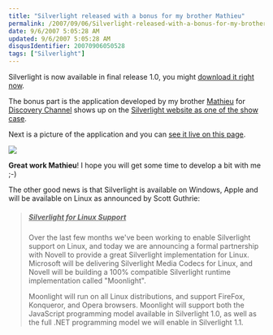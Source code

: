 ```yaml
---
title: "Silverlight released with a bonus for my brother Mathieu"
permalink: /2007/09/06/Silverlight-released-with-a-bonus-for-my-brother-Mathieu/
date: 9/6/2007 5:05:28 AM
updated: 9/6/2007 5:05:28 AM
disqusIdentifier: 20070906050528
tags: ["Silverlight"]
---
```

Silverlight is now available in final release 1.0, you might [download it right now](http://go.microsoft.com/fwlink/?LinkID=89016&clcid=0x409).

The bonus part is the application developed by my brother [Mathieu](http://www.techheadbrothers.com/Auteurs.aspx?Id=337eb7bf-2bba-417c-be9d-20488ba6732a) for [Discovery Channel](http://weblogs.asp.net/lkempe/archive/2007/06/28/discovery-channel-switches-to-silverlight-in-a-flash-news-software-zdnet-australia.aspx) shows up on the [Silverlight website as one of the show case](http://www.microsoft.com/silverlight/downloads.aspx#0_0).
<!-- more -->

Next is a picture of the application and you can [see it live on this page](http://www.discoverychannelasia.com/nevermissdiscovery/).

![](/images/2007/math_silverlight.jpg) 

**Great work Mathieu**! I hope you will get some time to develop a bit with me ;-)

The other good news is that Silverlight is available on Windows, Apple and will be available on Linux as announced by Scott Guthrie:

> ##### <u>Silverlight for Linux Support</u>
> 
> Over the last few months we've been working to enable Silverlight support on Linux, and today we are announcing a formal partnership with Novell to provide a great Silverlight implementation for Linux.  Microsoft will be delivering Silverlight Media Codecs for Linux, and Novell will be building a 100% compatible Silverlight runtime implementation called "Moonlight".
> 
> Moonlight will run on all Linux distributions, and support FireFox, Konqueror, and Opera browsers.  Moonlight will support both the JavaScript programming model available in Silverlight 1.0, as well as the full .NET programming model we will enable in Silverlight 1.1. 
